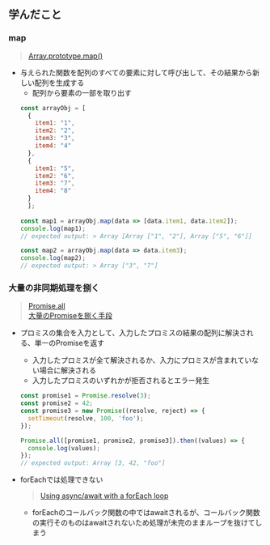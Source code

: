 ## 学んだこと
### map
> [Array.prototype.map()](https://developer.mozilla.org/ja/docs/Web/JavaScript/Reference/Global_Objects/Array/map)
- 与えられた関数を配列のすべての要素に対して呼び出して、その結果から新しい配列を生成する
  - 配列から要素の一部を取り出す
  ```javascript
  const arrayObj = [
    {
      item1: "1",
      item2: "2",
      item3: "3",
      item4: "4"
    },
    {
      item1: "5",
      item2: "6",
      item3: "7",
      item4: "8"
    }
    ];
    
  const map1 = arrayObj.map(data => [data.item1, data.item2]);
  console.log(map1);
  // expected output: > Array [Array ["1", "2"], Array ["5", "6"]]
  
  const map2 = arrayObj.map(data => data.item3);
  console.log(map2);
  // expected output: > Array ["3", "7"]
  ```

### 大量の非同期処理を捌く
> [Promise.all](https://developer.mozilla.org/ja/docs/Web/JavaScript/Reference/Global_Objects/Promise/all)  
> [大量のPromiseを捌く手段](https://zenn.dev/e_chan1007/books/822529ef2f981d/viewer/b3099e)
- プロミスの集合を入力として、入力したプロミスの結果の配列に解決される、単一のPromiseを返す
  - 入力したプロミスが全て解決されるか、入力にプロミスが含まれていない場合に解決される
  - 入力したプロミスのいずれかが拒否されるとエラー発生
  ```javascript
  const promise1 = Promise.resolve(3);
  const promise2 = 42;
  const promise3 = new Promise((resolve, reject) => {
    setTimeout(resolve, 100, 'foo');
  });

  Promise.all([promise1, promise2, promise3]).then((values) => {
    console.log(values);
  });
  // expected output: Array [3, 42, "foo"]
  ```
  
- forEachでは処理できない
  > [Using async/await with a forEach loop](https://stackoverflow.com/questions/37576685/using-async-await-with-a-foreach-loop/37576787#37576787)
  - forEachのコールバック関数の中ではawaitされるが、コールバック関数の実行そのものはawaitされないため処理が未完のままループを抜けてしまう
